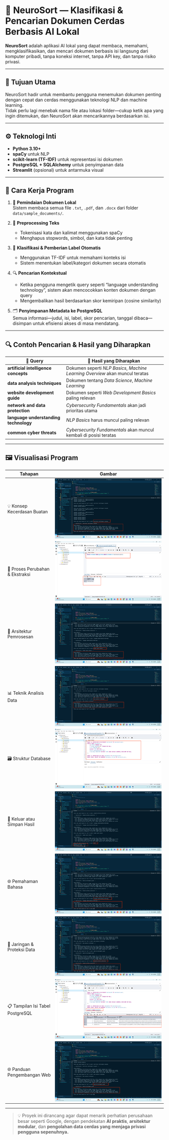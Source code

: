 # 🧠 NeuroSort — Klasifikasi & Pencarian Dokumen Cerdas Berbasis AI Lokal

**NeuroSort** adalah aplikasi AI lokal yang dapat membaca, memahami, mengklasifikasikan, dan mencari dokumen berbasis isi langsung dari komputer pribadi, tanpa koneksi internet, tanpa API key, dan tanpa risiko privasi.

---

## 🎯 Tujuan Utama

NeuroSort hadir untuk membantu pengguna menemukan dokumen penting dengan cepat dan cerdas menggunakan teknologi NLP dan machine learning.  
Tidak perlu lagi menebak nama file atau lokasi folder—cukup ketik apa yang ingin ditemukan, dan NeuroSort akan mencarikannya berdasarkan isi.

---

## ⚙️ Teknologi Inti

- **Python 3.10+**
- **spaCy** untuk NLP
- **scikit-learn (TF-IDF)** untuk representasi isi dokumen
- **PostgreSQL + SQLAlchemy** untuk penyimpanan data
- **Streamlit** (opsional) untuk antarmuka visual

---

## 🔄 Cara Kerja Program

1. 📂 **Pemindaian Dokumen Lokal**  
   Sistem membaca semua file `.txt`, `.pdf`, dan `.docx` dari folder `data/sample_documents/`.

2. 🧹 **Preprocessing Teks**  
   - Tokenisasi kata dan kalimat menggunakan spaCy  
   - Menghapus stopwords, simbol, dan kata tidak penting

3. 🧠 **Klasifikasi & Pemberian Label Otomatis**  
   - Menggunakan TF-IDF untuk memahami konteks isi  
   - Sistem menentukan label/kategori dokumen secara otomatis

4. 🔍 **Pencarian Kontekstual**  
   - Ketika pengguna mengetik query seperti “language understanding technology”, sistem akan mencocokkan konten dokumen dengan query  
   - Mengembalikan hasil berdasarkan skor kemiripan (cosine similarity)

5. 🗂️ **Penyimpanan Metadata ke PostgreSQL**  
   Semua informasi—judul, isi, label, skor pencarian, tanggal dibaca—disimpan untuk efisiensi akses di masa mendatang.

---

## 🔍 Contoh Pencarian & Hasil yang Diharapkan

| 💬 Query                          | 🔎 Hasil yang Diharapkan                                                                 |
|----------------------------------|------------------------------------------------------------------------------------------|
| **artificial intelligence concepts**  | Dokumen seperti *NLP Basics*, *Machine Learning Overview* akan muncul teratas            |
| **data analysis techniques**         | Dokumen tentang *Data Science*, *Machine Learning*                                       |
| **website development guide**       | Dokumen seperti *Web Development Basics* paling relevan                                  |
| **network and data protection**     | *Cybersecurity Fundamentals* akan jadi prioritas utama                                   |
| **language understanding technology** | *NLP Basics* harus muncul paling relevan                                                 |
| **common cyber threats**            | *Cybersecurity Fundamentals* akan muncul kembali di posisi teratas                       |

---

## 🖼️ Visualisasi Program

| Tahapan | Gambar |
|--------|--------|
| 💡 Konsep Kecerdasan Buatan | ![](image/ai%20concept.png) |
| 🔁 Proses Perubahan & Ekstraksi | ![](image/change.png) |
| 🧠 Arsitektur Pemrosesan | ![](image/common.png) |
| 📊 Teknik Analisis Data | ![](image/data%20analysis%20teknik.png) |
| 🗃️ Struktur Database | ![](image/databases.png) |
| 🚪 Keluar atau Simpan Hasil | ![](image/exit.png) |
| 🌐 Pemahaman Bahasa | ![](image/languange%20understanding.png) |
| 🔐 Jaringan & Proteksi Data | ![](image/network%20dan%20data.png) |
| 📋 Tampilan Isi Tabel PostgreSQL | ![](image/tampilan%20isi%20tabel%20document.png) |
| 🌐 Panduan Pengembangan Web | ![](image/website%20development%20guide.png) |

---

> 💡 Proyek ini dirancang agar dapat menarik perhatian perusahaan besar seperti Google, dengan pendekatan **AI praktis**, **arsitektur modular**, dan **pengolahan data cerdas yang menjaga privasi pengguna sepenuhnya.**

